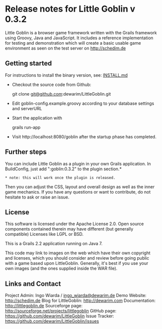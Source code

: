 # Release notes for Little Goblin v 0.3.2

Little Goblin is a browser game framework written with the Grails framework
using Groovy, Java and JavaScript. It includes a reference implementation
for testing and demonstration which will create a basic usable
game environment as seen on the test server on http://schedim.de

## Getting started

For instructions to install the binary version, see: [INSTALL.md](INSTALL.md)
 
* Checkout the source code from Github:
 
    git clone git@github.com:dewarim/LittleGoblin.git
 
* Edit goblin-config.example.groovy according to your database settings and serverURL
 
* Start the application with 
    
    grails run-app

* Visit http://localhost:8080/goblin after the startup phase has completed.

## Further steps

You can include Little Goblin as a plugin in your own Grails application.
In BuildConfig, just add ":goblin:0.3.2" to the plugin section.*

    * note: this will work once the plugin is released.

Then you can adjust the CSS, layout and overall design as well as the
inner game mechanics. If you have any questions or want to contribute,
do not hesitate to ask or raise an issue.

## License

This software is licensed under the Apache License 2.0.
Open source components contained therein may have different
(but generally compatible) Licenses like LGPL or BSD.

This is a Grails 2.2 application running on Java 7.

This code may link to images on the web which have their own copyright
 and licenses, which you should consider and review before going
 public with a game based upon LittleGoblin. Generally, it's best
 if you use your own images (and the ones supplied inside the WAR
 file).

## Links and Contact

Project Admin: Ingo Wiarda / ingo_wiarda@dewarim.de
Demo Website: http://schedim.de
Blog for LittleGoblin: http://dewarim.com
Documentation: http://littlegoblin.de
Sourceforge page: http://sourceforge.net/projects/littlegoblin
GitHub page: https://github.com/dewarim/LittleGoblin
Issue Tracker: https://github.com/dewarim/LittleGoblin/issues
